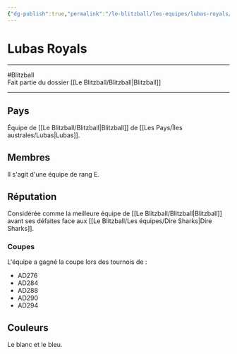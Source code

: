 ```yaml
---
{"dg-publish":true,"permalink":"/le-blitzball/les-equipes/lubas-royals/"}
---
```


# Lubas Royals
---
#Blitzball  
Fait partie du dossier [[Le Blitzball/Blitzball\|Blitzball]]

-------
## Pays
Équipe de [[Le Blitzball/Blitzball\|Blitzball]] de [[Les Pays/Îles australes/Lubas\|Lubas]].
## Membres
Il s'agit d'une équipe de rang E.
## Réputation
Considérée comme la meilleure équipe de [[Le Blitzball/Blitzball\|Blitzball]] avant ses défaites face aux [[Le Blitzball/Les équipes/Dire Sharks\|Dire Sharks]].
### Coupes
L'équipe a gagné la coupe lors des tournois de :
- AD276
- AD284
- AD288
- AD290
- AD294
## Couleurs
Le blanc et le bleu.